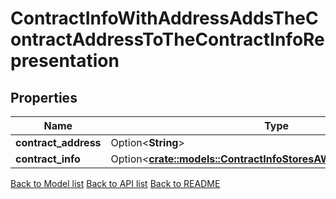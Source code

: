 # ContractInfoWithAddressAddsTheContractAddressToTheContractInfoRepresentation

## Properties

Name | Type | Description | Notes
------------ | ------------- | ------------- | -------------
**contract_address** | Option<**String**> |  | [optional]
**contract_info** | Option<[**crate::models::ContractInfoStoresAWasmContractInstance**](ContractInfo_stores_a_WASM_contract_instance.md)> |  | [optional]

[Back to Model list](../README.md#documentation-for-models) [Back to API list](../README.md#documentation-for-api-endpoints) [Back to README](../README.md)


